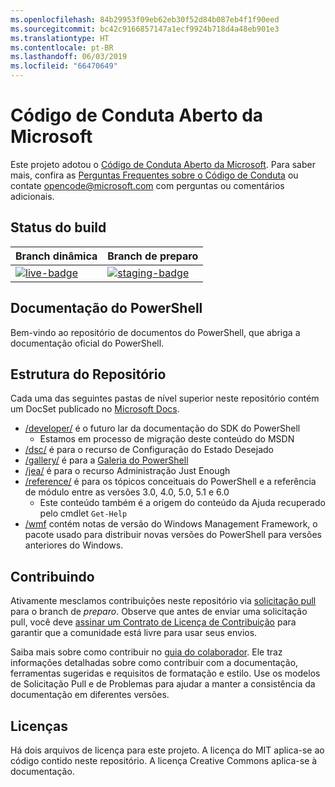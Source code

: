 ```yaml
---
ms.openlocfilehash: 84b29953f09eb62eb30f52d84b087eb4f1f90eed
ms.sourcegitcommit: bc42c9166857147a1ecf9924b718d4a48eb901e3
ms.translationtype: HT
ms.contentlocale: pt-BR
ms.lasthandoff: 06/03/2019
ms.locfileid: "66470649"
---
```

# <a name="microsoft-open-source-code-of-conduct"></a>Código de Conduta Aberto da Microsoft

Este projeto adotou o [Código de Conduta Aberto da Microsoft](https://opensource.microsoft.com/codeofconduct/).
Para saber mais, confira as [Perguntas Frequentes sobre o Código de Conduta](https://opensource.microsoft.com/codeofconduct/faq/) ou contate [opencode@microsoft.com](mailto:opencode@microsoft.com) com perguntas ou comentários adicionais.

[live-badge]: https://powershell.visualstudio.com/PowerShell-Docs/_apis/build/status/PowerShell-Docs-CI?branchName=live
[staging-badge]: https://powershell.visualstudio.com/PowerShell-Docs/_apis/build/status/PowerShell-Docs-CI?branchName=staging

## <a name="build-status"></a>Status do build

| Branch dinâmica | Branch de preparo |
|:------------|:---------------|
| [![live-badge][]][live-badge] | [![staging-badge][]][staging-badge]

## <a name="powershell-documentation"></a>Documentação do PowerShell

Bem-vindo ao repositório de documentos do PowerShell, que abriga a documentação oficial do PowerShell.

## <a name="repository-structure"></a>Estrutura do Repositório

Cada uma das seguintes pastas de nível superior neste repositório contém um DocSet publicado no [Microsoft Docs](https://docs.microsoft.com/powershell).

- [/developer/](https://docs.microsoft.com/powershell/developer/) é o futuro lar da documentação do SDK do PowerShell
  - Estamos em processo de migração deste conteúdo do MSDN
- [/dsc/](https://docs.microsoft.com/powershell/dsc/) é para o recurso de Configuração do Estado Desejado
- [/gallery/](https://docs.microsoft.com/powershell/gallery) é para a [Galeria do PowerShell](https://www.powershellgallery.com/)
- [/jea/](https://docs.microsoft.com/powershell/jea/) é para o recurso Administração Just Enough
- [/reference/](https://docs.microsoft.com/powershell/scripting/) é para os tópicos conceituais do PowerShell e a referência de módulo entre as versões 3.0, 4.0, 5.0, 5.1 e 6.0
  - Este conteúdo também é a origem do conteúdo da Ajuda recuperado pelo cmdlet `Get-Help`
- [/wmf](https://docs.microsoft.com/powershell/wmf/readme) contém notas de versão do Windows Management Framework, o pacote usado para distribuir novas versões do PowerShell para versões anteriores do Windows.

## <a name="contributing"></a>Contribuindo

Ativamente mesclamos contribuições neste repositório via [solicitação pull](https://help.github.com/articles/using-pull-requests/) para o branch de *preparo*.
Observe que antes de enviar uma solicitação pull, você deve [assinar um Contrato de Licença de Contribuição](https://cla.microsoft.com/) para garantir que a comunidade está livre para usar seus envios.

Saiba mais sobre como contribuir no [guia do colaborador](CONTRIBUTING.md).
Ele traz informações detalhadas sobre como contribuir com a documentação, ferramentas sugeridas e requisitos de formatação e estilo.
Use os modelos de Solicitação Pull e de Problemas para ajudar a manter a consistência da documentação em diferentes versões.

## <a name="licenses"></a>Licenças

Há dois arquivos de licença para este projeto.
A licença do MIT aplica-se ao código contido neste repositório.
A licença Creative Commons aplica-se à documentação.